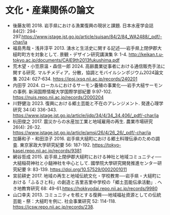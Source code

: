 # 文化・産業関係の論文

- 後藤友明 2018. 岩手県における漁業復興の現状と課題. 日本水産学会誌 84(2): 294-297.https://www.jstage.jst.go.jp/article/suisan/84/2/84_WA2488/_pdf/-char/ja
- 福島秀哉・浅井淳平 2013. 湧水と生活史に関する記述──岩手県上閉伊郡大槌町町方を対象として. 景観・デザイン研究講演集 9: 1-4. http://keikan.t.u-tokyo.ac.jp/documents/CAIE9th2013fukushima.pdf
- 荒木望・小笠原温・森信一郎 2024. 高齢農業従事者における通信販売手法に関する研究. マルチメディア，分散，協調とモバイルシンポジウム2024論文集 2024: 627-634. https://ipsj.ixsq.nii.ac.jp/records/240201
- 内田亨 2024. ローカルにおけるサーモン養殖の事業化──岩手大槌サーモンの事例. 新潟国際情報大学国際学部紀要 9:97-102. https://nuis.repo.nii.ac.jp/records/2000204
- 川野健治 2023. 復興における郷土芸能と不在のアレンジメント. 発達心理学研究 34:(4) 336-343. https://www.jstage.jst.go.jp/article/jjdp/34/4/34_34.406/_pdf/-char/ja
- 杭田俊之 2017. 震災からの水産加工業と地域雇用の再生. 農業市場研究 26(4): 26-32. https://www.jstage.jst.go.jp/article/amsj/26/4/26_26/_pdf/-char/ja
- 加藤和子・和田涼子 2016. 岩手県大槌町における郷土料理伝承のための調査. 東京家政大学研究紀要 56: 187-192. https://tokyo-kasei.repo.nii.ac.jp/records/9381
- 網谷哲成 2015. 岩手県上閉伊郡大槌町における神社と地域コミュニティ──大槌稲荷神社と小鎚神社を中心として. 國學院大學研究開発推進センター研究紀要 9: 83-139. https://doi.org/10.57529/0002001011
- 宮前耕史 2017. 地域の再生と地域伝統文化・学校教育──岩手県・大槌町における「ふるさと科」の創造と吉里吉里中学校の「郷土芸能伝承活動」. へき地教育研究 68: 49-61.https://hokkyodai.repo.nii.ac.jp/records/9980
- 山口幸夫 2013. コミュニティを核とする復興──地域福祉資源としての伝統芸能・祭：大槌町を例に. 社会事業研究 52: 114-118. https://jcsw.repo.nii.ac.jp/records/238.






